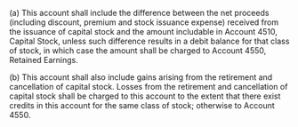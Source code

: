 (a) This account shall include the difference between the net proceeds (including discount, premium and stock issuance expense) received from the issuance of capital stock and the amount includable in Account 4510, Capital Stock, unless such difference results in a debit balance for that class of stock, in which case the amount shall be charged to Account 4550, Retained Earnings.

(b) This account shall also include gains arising from the retirement and cancellation of capital stock. Losses from the retirement and cancellation of capital stock shall be charged to this account to the extent that there exist credits in this account for the same class of stock; otherwise to Account 4550.

